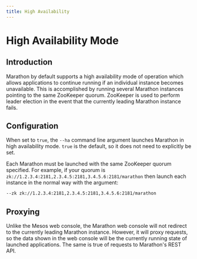 ```yaml
---
title: High Availability
---
```


# High Availability Mode

## Introduction

Marathon by default supports a high availability mode of operation which allows applications to continue running if an individual instance becomes unavailable. This is accomplished by running several Marathon instances pointing to the same ZooKeeper quorum. ZooKeeper is used to perform leader election in the event that the currently leading Marathon instance fails.


## Configuration

When set to `true`, the `--ha` command line argument launches Marathon in high availability mode. `true` is the default, so it does not need to explicitly be set.

Each Marathon must be launched with the same ZooKeeper quorum specified. For example, if your quorum is `zk://1.2.3.4:2181,2.3.4.5:2181,3.4.5.6:2181/marathon` then launch each instance in the normal way with the argument:

```sh
--zk zk://1.2.3.4:2181,2.3.4.5:2181,3.4.5.6:2181/marathon
```

## Proxying

Unlike the Mesos web console, the Marathon web console will not redirect to the currently leading Marathon instance. However, it will proxy requests, so the data shown in the web console will be the currently running state of launched applications.
The same is true of requests to Marathon's REST API.